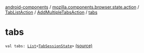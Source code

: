 [android-components](../../../index.md) / [mozilla.components.browser.state.action](../../index.md) / [TabListAction](../index.md) / [AddMultipleTabsAction](index.md) / [tabs](./tabs.md)

# tabs

`val tabs: `[`List`](https://kotlinlang.org/api/latest/jvm/stdlib/kotlin.collections/-list/index.html)`<`[`TabSessionState`](../../../mozilla.components.browser.state.state/-tab-session-state/index.md)`>` [(source)](https://github.com/mozilla-mobile/android-components/blob/master/components/browser/state/src/main/java/mozilla/components/browser/state/action/BrowserAction.kt#L55)